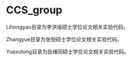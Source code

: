 # CCS_group

Lihongyao目录为李洪瑶硕士学位论文相关实验代码。

Zhangyue目录为张悦硕士学位论文相关实验代码。

Yuexutong目录为岳绪同硕士学位论文相关实验代码。

